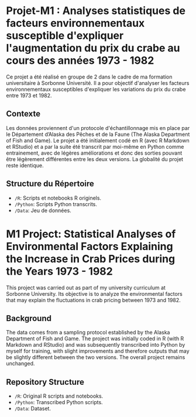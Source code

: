 # Projet-M1 : Analyses statistiques de facteurs environnementaux susceptible d'expliquer l'augmentation du prix du crabe au cours des années 1973 - 1982

Ce projet a été réalisé en groupe de 2 dans le cadre de ma formation universitaire à Sorbonne Université. Il a pour objectif d'analyser les facteurs environnementaux susceptibles d'expliquer les variations du prix du crabe entre 1973 et 1982.

## Contexte

Les données proviennent d'un protocole d'échantillonnage mis en place par le Département d’Alaska des Pêches et de la Faune (The Alaska Department of Fish and Game). Le projet a été initialement codé en R (avec R Markdown et RStudio) et a par la suite été transcrit par moi-même en Python comme entrainement, avec de légères améliorations et donc des sorties pouvant être légèrement différentes entre les deux versions. La globalité du projet reste identique.

## Structure du Répertoire

- `/R`: Scripts et notebooks R originels.
- `/Python`: Scripts Python transcrits.
- `/Data`: Jeu de données.

# M1 Project: Statistical Analyses of Environmental Factors Explaining the Increase in Crab Prices during the Years 1973 - 1982

This project was carried out as part of my university curriculum at Sorbonne University. Its objective is to analyze the environmental factors that may explain the fluctuations in crab pricing between 1973 and 1982.

## Background

The data comes from a sampling protocol established by the Alaska Department of Fish and Game. The project was initially coded in R (with R Markdown and RStudio) and was subsequently transcribed into Python by myself for training, with slight improvements and therefore outputs that may be slightly different between the two versions. The overall project remains unchanged.

## Repository Structure

- `/R`: Original R scripts and notebooks.
- `/Python`: Transcribed Python scripts.
- `/Data`: Dataset.
